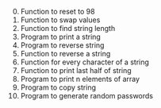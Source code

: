 0. Function to reset to 98
1. Function to swap values
2. Function to find string length
3. Program to print a string
4. Program to reverse string
5. Function to reverse a string
6. Function for every character of a string
7. Function to print last half of string
8. Program to print n elements of array
9. Program to copy string
10. Program to generate random passwords
